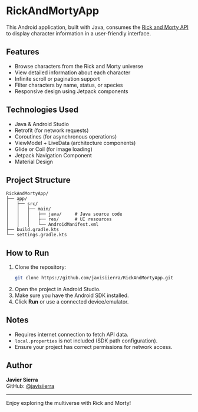# RickAndMortyApp 

This Android application, built with Java, consumes the [Rick and Morty API](https://rickandmortyapi.com/) to display character information in a user-friendly interface.

## Features

- Browse characters from the Rick and Morty universe
- View detailed information about each character
- Infinite scroll or pagination support
- Filter characters by name, status, or species
- Responsive design using Jetpack components

## Technologies Used

- Java & Android Studio
- Retrofit (for network requests)
- Coroutines (for asynchronous operations)
- ViewModel + LiveData (architecture components)
- Glide or Coil (for image loading)
- Jetpack Navigation Component
- Material Design

## Project Structure

```
RickAndMortyApp/
├── app/
│   ├── src/
│   │   ├── main/
│   │   │   ├── java/     # Java source code
│   │   │   ├── res/      # UI resources
│   │   │   └── AndroidManifest.xml
├── build.gradle.kts
└── settings.gradle.kts
```

## How to Run

1. Clone the repository:
   ```bash
   git clone https://github.com/javisiierra/RickAndMortyApp.git
   ```
2. Open the project in Android Studio.
3. Make sure you have the Android SDK installed.
4. Click **Run** or use a connected device/emulator.

## Notes

- Requires internet connection to fetch API data.
- `local.properties` is not included (SDK path configuration).
- Ensure your project has correct permissions for network access.

## Author

**Javier Sierra**  
GitHub: [@javisiierra](https://github.com/javisiierra)

---

Enjoy exploring the multiverse with Rick and Morty!

